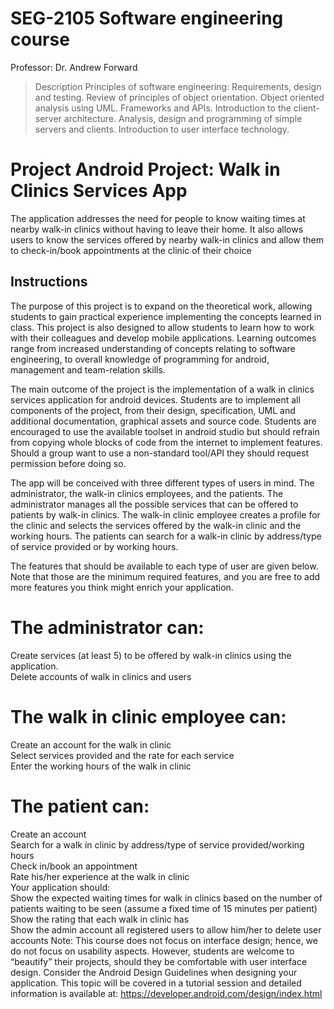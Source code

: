 # SEG-2105 Software engineering course
Professor: 	Dr. Andrew Forward  
>Description
Principles of software engineering: Requirements, design and testing. Review of principles of object orientation. Object oriented analysis using UML. Frameworks and APIs. Introduction to the client-server architecture. Analysis, design and programming of simple servers and clients. Introduction to user interface technology.

# Project Android Project: Walk in Clinics Services App
The application addresses the need for people to know waiting times at nearby walk-in clinics without having to leave their home. It also allows users to know the services offered by nearby walk-in clinics and allow them to check-in/book appointments at the clinic of their choice

## Instructions
The purpose of this project is to expand on the theoretical work, allowing students to gain practical experience implementing the concepts learned in class. This project is also designed to allow students to learn how to work with their colleagues and develop mobile applications. Learning outcomes range from increased understanding of concepts relating to software engineering, to overall knowledge of programming for android, management and team-relation skills.

The main outcome of the project is the implementation of a walk in clinics services application for android devices. Students are to implement all components of the project, from their design, specification, UML and additional documentation, graphical assets and source code. Students are encouraged to use the available toolset in android studio but should refrain from copying whole blocks of code from the internet to implement features. Should a group want to use a non-standard tool/API they should request permission before doing so.

The app will be conceived with three different types of users in mind. The administrator, the walk-in clinics employees, and the patients. The administrator manages all the possible services that can be offered to patients by walk-in clinics. The walk-in clinic employee creates a profile for the clinic and selects the services offered by the walk-in clinic and the working hours. The patients can search for a walk-in clinic by address/type of service provided or by working hours.

The features that should be available to each type of user are given below. Note that those are the minimum required features, and you are free to add more features you think might enrich your application.

# The administrator can:  
Create services (at least 5) to be offered by walk-in clinics using the application.  
Delete accounts of walk in clinics and users  
# The walk in clinic employee can:  
Create an account for the walk in clinic  
Select services provided and the rate for each service  
Enter the working hours of the walk in clinic  
# The patient can:  
Create an account  
Search for a walk in clinic by address/type of service provided/working hours  
Check in/book an appointment  
Rate his/her experience at the walk in clinic  
Your application should:  
Show the expected waiting times for walk in clinics based on the number of patients waiting to be seen (assume a fixed time of 15 minutes per patient)  
Show the rating that each walk in clinic has  
Show the admin account all registered users to allow him/her to delete user accounts
Note: This course does not focus on interface design; hence, we do not focus on usability aspects. However, students are welcome to “beautify” their projects, should they be comfortable with user interface design. Consider the Android Design Guidelines when designing your application. This topic will be covered in a tutorial session and detailed information is available at: https://developer.android.com/design/index.html



